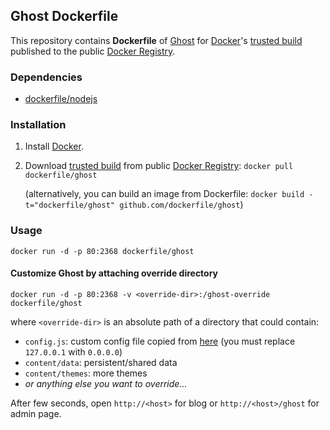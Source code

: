 ## Ghost Dockerfile


This repository contains **Dockerfile** of [Ghost](https://www.ghost.org/) for [Docker](https://www.docker.io/)'s [trusted build](https://index.docker.io/u/dockerfile/ghost/) published to the public [Docker Registry](https://index.docker.io/).


### Dependencies

* [dockerfile/nodejs](http://dockerfile.github.io/#/nodejs)


### Installation

1. Install [Docker](https://www.docker.io/).

2. Download [trusted build](https://index.docker.io/u/dockerfile/ghost/) from public [Docker Registry](https://index.docker.io/): `docker pull dockerfile/ghost`

   (alternatively, you can build an image from Dockerfile: `docker build -t="dockerfile/ghost" github.com/dockerfile/ghost`)


### Usage

    docker run -d -p 80:2368 dockerfile/ghost

#### Customize Ghost by attaching override directory

    docker run -d -p 80:2368 -v <override-dir>:/ghost-override dockerfile/ghost

where `<override-dir>` is an absolute path of a directory that could contain:

  - `config.js`: custom config file copied from [here](https://github.com/TryGhost/Ghost/blob/master/config.example.js) (you must replace `127.0.0.1` with `0.0.0.0`)
  - `content/data`: persistent/shared data
  - `content/themes`: more themes
  - *or anything else you want to override...*

After few seconds, open `http://<host>` for blog or `http://<host>/ghost` for admin page.
